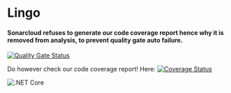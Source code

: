 # Lingo


#### Sonarcloud refuses to generate our code coverage report hence why it is removed from analysis, to prevent quality gate auto failure.

[![Quality Gate Status](https://sonarcloud.io/api/project_badges/measure?project=karmalegend_Lingo&metric=alert_status)](https://sonarcloud.io/dashboard?id=karmalegend_Lingo)

Do however check our code coverage report!
Here:
[![Coverage Status](https://coveralls.io/repos/github/karmalegend/Lingo/badge.svg?branch=main)](https://coveralls.io/github/karmalegend/Lingo?branch=main)

![.NET Core](https://github.com/karmalegend/Lingo/workflows/.NET%20Core/badge.svg)
